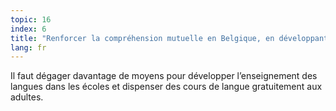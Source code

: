 ```yaml
---
topic: 16
index: 6
title: "Renforcer la compréhension mutuelle en Belgique, en développant et en améliorant l’enseignement des langues. "
lang: fr
---
```

Il faut dégager davantage de moyens pour développer l’enseignement des langues
dans les écoles et dispenser des cours de langue gratuitement aux adultes.
